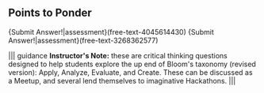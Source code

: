 ## Points to Ponder

{Submit Answer!|assessment}(free-text-4045614430)
{Submit Answer!|assessment}(free-text-3268362577)



||| guidance
**Instructor's Note:**  these are critical thinking questions designed to help students explore the up end of Bloom's taxonomy (revised version): Apply, Analyze, Evaluate, and Create.  These can be discussed as a Meetup, and several lend themselves to imaginative Hackathons. 
|||

